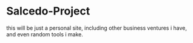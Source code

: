 # Salcedo-Project
this will be just a personal site, including other business ventures i have, and even random tools i make.

